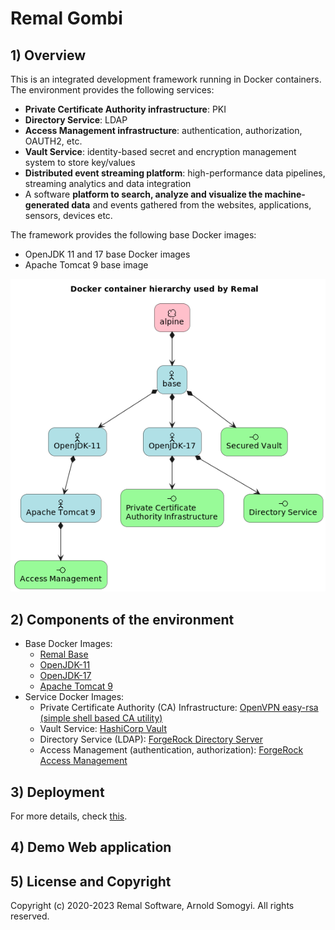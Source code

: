 # Remal Gombi

## 1) Overview
This is an integrated development framework running in Docker containers.
The environment provides the following services:
- **Private Certificate Authority infrastructure**: PKI
- **Directory Service**: LDAP
- **Access Management infrastructure**: authentication, authorization, OAUTH2, etc.
- **Vault Service**: identity-based secret and encryption management system to store key/values
- **Distributed event streaming platform**: high-performance data pipelines, streaming analytics and data integration
- A software **platform to search, analyze and visualize the machine-generated data** and events gathered from the websites, applications, sensors, devices etc.

The framework provides the following base Docker images:
- OpenJDK 11 and 17 base Docker images
- Apache Tomcat 9 base image

![docker image hierarchy](docs/uml/docker/docker-image-hierarchy.png)

## 2) Components of the environment
* Base Docker Images:
  * [Remal Base](docker/base)
  * [OpenJDK-11](docker/java/openjdk-11)
  * [OpenJDK-17](docker/java/openjdk-17)
  * [Apache Tomcat 9](docker/tomcat/tomcat-9)
* Service Docker Images:
  * Private Certificate Authority (CA) Infrastructure: [OpenVPN easy-rsa (simple shell based CA utility)](docker/pki/easy-rsa-pki)
  * Vault Service: [HashiCorp Vault](docker/vault/hcp-vault)
  * Directory Service (LDAP): [ForgeRock Directory Server](docker/forgerock/forgerock-ds)
  * Access Management (authentication, authorization): [ForgeRock Access Management](docker/forgerock/forgerock-am)

## 3) Deployment 
For more details, check [this](docker/README.md).

## 4) Demo Web application

## 5) License and Copyright
Copyright (c) 2020-2023 Remal Software, Arnold Somogyi. All rights reserved.
